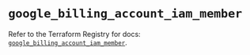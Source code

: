 # `google_billing_account_iam_member`

Refer to the Terraform Registry for docs: [`google_billing_account_iam_member`](https://registry.terraform.io/providers/hashicorp/google-beta/5.38.0/docs/resources/google_billing_account_iam_member).
